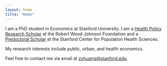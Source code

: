 ```yaml
---
layout: home
title: "Home"
---
```


I am a PhD student in Economics at Stanford University. I am a [Health Policy Research Scholar](https://healthpolicyresearch-scholars.org) at the Robert Wood Johnson Foundation and a [Predoctoral Scholar](https://med.stanford.edu/phs/about/people/postdocs.html) at the Stanford Center for Population Health Sciences.

My research interests include public, urban, and health economics.

Feel free to contact me via email at [zyhuang@stanford.edu](mailto:zyhuang@stanford.edu).
